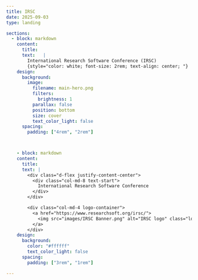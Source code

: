 ```yaml
---
title: IRSC
date: 2025-09-03
type: landing

sections:
  - block: markdown
    content:
      title: 
      text:   |
        International Research Software Conference (IRSC)
        {style="color: white; font-size: 2rem; text-align: center; "}
    design:
      background:
        image:
          filename: main-hero.png
          filters:
            brightness: 1
          parallax: false
          position: bottom
          size: cover
          text_color_light: false 
      spacing:
        padding: ["4rem", "2rem"]                



    - block: markdown
    content:
      title: 
      text: |
        <div class="d-flex justify-content-center">
          <div class="col-md-8 text-start">
            International Research Software Conference
          </div>
        </div>

        <div class="col-md-4 logo-container">
          <a href="https://www.researchsoft.org/irsc/">
            <img src="images/IRSC Banner.png" alt="IRSC logo" class="logo-image">
          </a>
        </div>
    design:
      background:
        color: "#ffffff"
        text_color_light: false
      spacing:
        padding: ["3rem", "1rem"]

---
```

